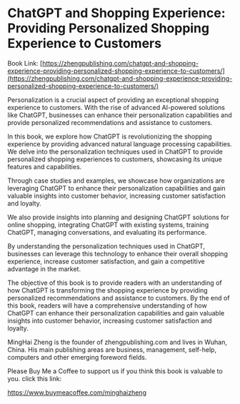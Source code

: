 # ChatGPT and Shopping Experience: Providing Personalized Shopping Experience to Customers

Book Link: [https://zhengpublishing.com/chatgpt-and-shopping-experience-providing-personalized-shopping-experience-to-customers/](https://zhengpublishing.com/chatgpt-and-shopping-experience-providing-personalized-shopping-experience-to-customers/)

Personalization is a crucial aspect of providing an exceptional shopping experience to customers. With the rise of advanced AI-powered solutions like ChatGPT, businesses can enhance their personalization capabilities and provide personalized recommendations and assistance to customers.

In this book, we explore how ChatGPT is revolutionizing the shopping experience by providing advanced natural language processing capabilities. We delve into the personalization techniques used in ChatGPT to provide personalized shopping experiences to customers, showcasing its unique features and capabilities.

Through case studies and examples, we showcase how organizations are leveraging ChatGPT to enhance their personalization capabilities and gain valuable insights into customer behavior, increasing customer satisfaction and loyalty.

We also provide insights into planning and designing ChatGPT solutions for online shopping, integrating ChatGPT with existing systems, training ChatGPT, managing conversations, and evaluating its performance.

By understanding the personalization techniques used in ChatGPT, businesses can leverage this technology to enhance their overall shopping experience, increase customer satisfaction, and gain a competitive advantage in the market.

The objective of this book is to provide readers with an understanding of how ChatGPT is transforming the shopping experience by providing personalized recommendations and assistance to customers. By the end of this book, readers will have a comprehensive understanding of how ChatGPT can enhance their personalization capabilities and gain valuable insights into customer behavior, increasing customer satisfaction and loyalty.

MingHai Zheng is the founder of zhengpublishing.com and lives in Wuhan, China. His main publishing areas are business, management, self-help, computers and other emerging foreword fields.

Please Buy Me a Coffee to support us if you think this book is valuable to you. click this link:

https://www.buymeacoffee.com/minghaizheng
